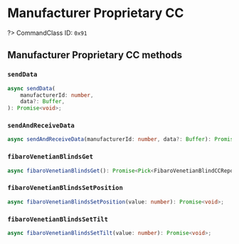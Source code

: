 # Manufacturer Proprietary CC

?> CommandClass ID: `0x91`

## Manufacturer Proprietary CC methods

### `sendData`

```ts
async sendData(
	manufacturerId: number,
	data?: Buffer,
): Promise<void>;
```

### `sendAndReceiveData`

```ts
async sendAndReceiveData(manufacturerId: number, data?: Buffer): Promise<{ manufacturerId: number; data: Buffer; } | undefined>;
```

### `fibaroVenetianBlindsGet`

```ts
async fibaroVenetianBlindsGet(): Promise<Pick<FibaroVenetianBlindCCReport, "position" | "tilt"> | undefined>;
```

### `fibaroVenetianBlindsSetPosition`

```ts
async fibaroVenetianBlindsSetPosition(value: number): Promise<void>;
```

### `fibaroVenetianBlindsSetTilt`

```ts
async fibaroVenetianBlindsSetTilt(value: number): Promise<void>;
```
